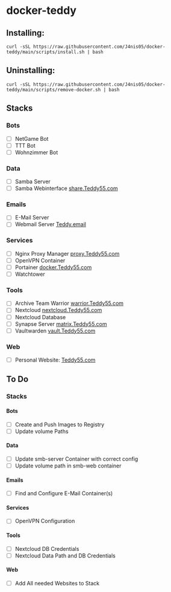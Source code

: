 # docker-teddy

## Installing:
    
    curl -sSL https://raw.githubusercontent.com/J4nis05/docker-teddy/main/scripts/install.sh | bash

## Uninstalling:

    curl -sSL https://raw.githubusercontent.com/J4nis05/docker-teddy/main/scripts/remove-docker.sh | bash

## Stacks

### Bots
- [ ] NetGame Bot
- [ ] TTT Bot
- [ ] Wohnzimmer Bot

### Data
- [ ] Samba Server
- [ ] Samba Webinterface    [share.Teddy55.com](https://share.Teddy55.com)

### Emails
- [ ] E-Mail Server
- [ ] Webmail Server        [Teddy.email](https://teddy.email)

### Services
- [ ] Nginx Proxy Manager   [proxy.Teddy55.com](https://proxy.Teddy55.com)
- [ ] OpenVPN Container
- [ ] Portainer             [docker.Teddy55.com](https://docker.Teddy55.com)
- [ ] Watchtower

### Tools
- [ ] Archive Team Warrior  [warrior.Teddy55.com](https://warrior.Teddy55.com)
- [ ] Nextcloud             [nextcloud.Teddy55.com](https://nextcloud.Teddy55.com)
- [ ] Nextcloud Database
- [ ] Synapse Server        [matrix.Teddy55.com](https://matrix.Teddy55.com)
- [ ] Vaultwarden           [vault.Teddy55.com](https://vault.Teddy55.com)

### Web
- [ ] Personal Website:     [Teddy55.com](https://Teddy55.com)


## To Do
### Stacks
#### Bots
- [ ] Create and Push Images to Registry
- [ ] Update volume Paths

#### Data
- [ ] Update smb-server Container with correct config
- [ ] Update volume path in smb-web container

#### Emails
- [ ] Find and Configure E-Mail Container(s)

#### Services
- [ ] OpenVPN Configuration

#### Tools
- [ ] Nextcloud DB Credentials
- [ ] Nextcloud Data Path and DB Credentials

#### Web
- [ ] Add All needed Websites to Stack
